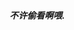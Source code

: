 ##### 不许偷看啊喂.
<!--
## Hi there 👋

**This is Lemon-412, an undergraduate from [C.E.S. Shanghai University](https://cs.shu.edu.cn/).**

![fdciabdul github stats](https://github-readme-stats.vercel.app/api?username=Lemon-412&show_icons=true&title_color=3ddbcf&icon_color=90da21&text_color=255085&bg_color=fff)



----



**More About Me:**

- 👯 I'm still working hard to learn new stuffs. 
- ⚡ To learn more about me, please visit [my github page](https://lemon-412.github.io/).
- 📫 Feel free to contact me via: lemon412 at foxmail dot com



<img src="https://s1.ax1x.com/2020/09/07/wKB5id.jpg" height=120>
-->
